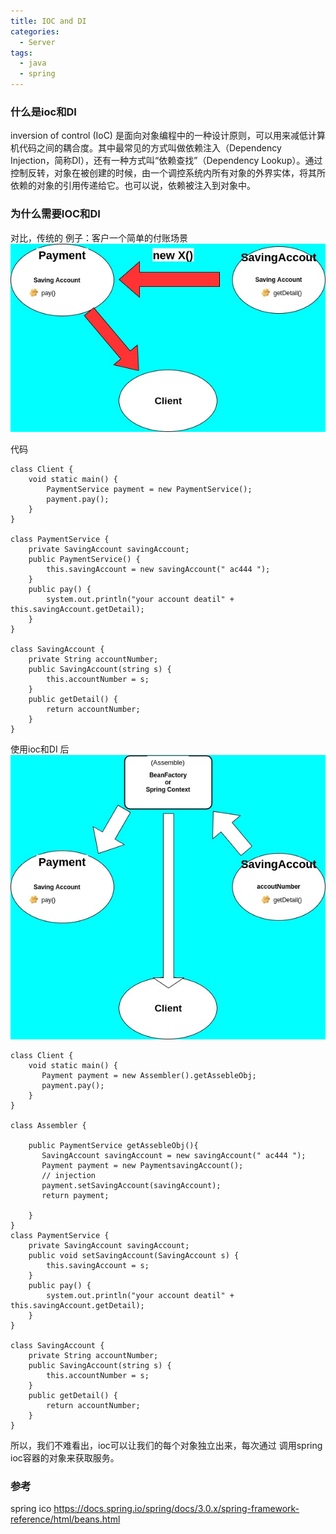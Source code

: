 ```yaml
---
title: IOC and DI
categories:
  - Server
tags:
  - java
  - spring
---
```


### 什么是ioc和DI

inversion of control (IoC) 是面向对象编程中的一种设计原则，可以用来减低计算机代码之间的耦合度。其中最常见的方式叫做依赖注入（Dependency Injection，简称DI），还有一种方式叫“依赖查找”（Dependency Lookup）。通过控制反转，对象在被创建的时候，由一个调控系统内所有对象的外界实体，将其所依赖的对象的引用传递给它。也可以说，依赖被注入到对象中。


### 为什么需要IOC和DI

对比，传统的
例子：客户一个简单的付账场景
<img src="/assets/images/sprisngico.jpg">

代码
```
class Client {
    void static main() {
        PaymentService payment = new PaymentService();
        payment.pay();
    }
}

class PaymentService {
    private SavingAccount savingAccount;
    public PaymentService() {
        this.savingAccount = new savingAccount(" ac444 ");
    }
    public pay() {
        system.out.println("your account deatil" + this.savingAccount.getDetail);
    }
}

class SavingAccount {
    private String accountNumber;
    public SavingAccount(string s) {
        this.accountNumber = s;
    }
    public getDetail() {
        return accountNumber;
    }
}

```


使用ioc和DI 后
<img src="/assets/images/springbeacn.jpg">

```
class Client {
    void static main() {
       Payment payment = new Assembler().getAssebleObj;
       payment.pay();
    }
}

class Assembler {

    public PaymentService getAssebleObj(){
       SavingAccount savingAccount = new savingAccount(" ac444 ");
       Payment payment = new PaymentsavingAccount();
       // injection
       payment.setSavingAccount(savingAccount);
       return payment;
       
    }
}
class PaymentService {
    private SavingAccount savingAccount;
    public void setSavingAccount(SavingAccount s) {
        this.savingAccount = s;
    }
    public pay() {
        system.out.println("your account deatil" + this.savingAccount.getDetail);
    }
}

class SavingAccount {
    private String accountNumber;
    public SavingAccount(string s) {
        this.accountNumber = s;
    }
    public getDetail() {
        return accountNumber;
    }
}
```
所以，我们不难看出，ioc可以让我们的每个对象独立出来，每次通过
调用spring ioc容器的对象来获取服务。


### 参考
spring ico https://docs.spring.io/spring/docs/3.0.x/spring-framework-reference/html/beans.html